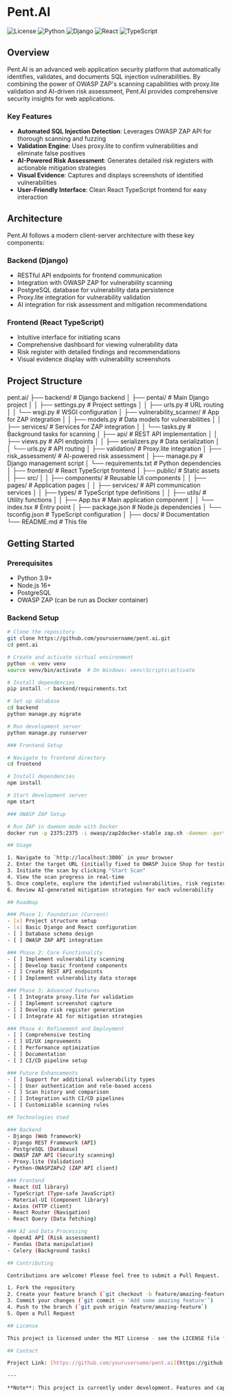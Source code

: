 # Pent.AI

![License](https://img.shields.io/badge/license-MIT-blue.svg)
![Python](https://img.shields.io/badge/python-3.9+-green.svg)
![Django](https://img.shields.io/badge/django-4.2+-green.svg)
![React](https://img.shields.io/badge/react-18.0+-61DAFB.svg)
![TypeScript](https://img.shields.io/badge/typescript-4.9+-blue.svg)

## Overview

Pent.AI is an advanced web application security platform that automatically identifies, validates, and documents SQL injection vulnerabilities. By combining the power of OWASP ZAP's scanning capabilities with proxy.lite validation and AI-driven risk assessment, Pent.AI provides comprehensive security insights for web applications.

### Key Features

- **Automated SQL Injection Detection**: Leverages OWASP ZAP API for thorough scanning and fuzzing
- **Validation Engine**: Uses proxy.lite to confirm vulnerabilities and eliminate false positives
- **AI-Powered Risk Assessment**: Generates detailed risk registers with actionable mitigation strategies
- **Visual Evidence**: Captures and displays screenshots of identified vulnerabilities
- **User-Friendly Interface**: Clean React TypeScript frontend for easy interaction

## Architecture

Pent.AI follows a modern client-server architecture with these key components:

### Backend (Django)

- RESTful API endpoints for frontend communication
- Integration with OWASP ZAP for vulnerability scanning
- PostgreSQL database for vulnerability data persistence
- Proxy.lite integration for vulnerability validation
- AI integration for risk assessment and mitigation recommendations

### Frontend (React TypeScript)

- Intuitive interface for initiating scans
- Comprehensive dashboard for viewing vulnerability data
- Risk register with detailed findings and recommendations
- Visual evidence display with vulnerability screenshots

## Project Structure

pent.ai/
├── backend/               # Django backend
│   ├── pentai/            # Main Django project
│   │   ├── settings.py    # Project settings
│   │   ├── urls.py        # URL routing
│   │   └── wsgi.py        # WSGI configuration
│   ├── vulnerability_scanner/ # App for ZAP integration
│   │   ├── models.py      # Data models for vulnerabilities
│   │   ├── services/      # Services for ZAP integration
│   │   └── tasks.py       # Background tasks for scanning
│   ├── api/               # REST API implementation
│   │   ├── views.py       # API endpoints
│   │   ├── serializers.py # Data serialization
│   │   └── urls.py        # API routing
│   ├── validation/        # Proxy.lite integration
│   ├── risk_assessment/   # AI-powered risk assessment
│   ├── manage.py          # Django management script
│   └── requirements.txt   # Python dependencies
│
├── frontend/              # React TypeScript frontend
│   ├── public/            # Static assets
│   ├── src/
│   │   ├── components/    # Reusable UI components
│   │   ├── pages/         # Application pages
│   │   ├── services/      # API communication services
│   │   ├── types/         # TypeScript type definitions
│   │   ├── utils/         # Utility functions
│   │   ├── App.tsx        # Main application component
│   │   └── index.tsx      # Entry point
│   ├── package.json       # Node.js dependencies
│   └── tsconfig.json      # TypeScript configuration
│
├── docs/                  # Documentation
└── README.md              # This file


## Getting Started

### Prerequisites

- Python 3.9+
- Node.js 16+
- PostgreSQL
- OWASP ZAP (can be run as Docker container)

### Backend Setup

```bash
# Clone the repository
git clone https://github.com/yourusername/pent.ai.git
cd pent.ai

# Create and activate virtual environment
python -m venv venv
source venv/bin/activate  # On Windows: venv\Scripts\activate

# Install dependencies
pip install -r backend/requirements.txt

# Set up database
cd backend
python manage.py migrate

# Run development server
python manage.py runserver

### Frontend Setup

# Navigate to frontend directory
cd frontend

# Install dependencies
npm install

# Start development server
npm start

### OWASP ZAP Setup

# Run ZAP in daemon mode with Docker
docker run -p 2375:2375 -i owasp/zap2docker-stable zap.sh -daemon -port 2375 -host 0.0.0.0 -config api.disablekey=true

## Usage

1. Navigate to `http://localhost:3000` in your browser
2. Enter the target URL (initially fixed to OWASP Juice Shop for testing)
3. Initiate the scan by clicking "Start Scan"
4. View the scan progress in real-time
5. Once complete, explore the identified vulnerabilities, risk register, and screenshots
6. Review AI-generated mitigation strategies for each vulnerability

## Roadmap

### Phase 1: Foundation (Current)
- [x] Project structure setup
- [x] Basic Django and React configuration
- [ ] Database schema design
- [ ] OWASP ZAP API integration

### Phase 2: Core Functionality
- [ ] Implement vulnerability scanning
- [ ] Develop basic frontend components
- [ ] Create REST API endpoints
- [ ] Implement vulnerability data storage

### Phase 3: Advanced Features
- [ ] Integrate proxy.lite for validation
- [ ] Implement screenshot capture
- [ ] Develop risk register generation
- [ ] Integrate AI for mitigation strategies

### Phase 4: Refinement and Deployment
- [ ] Comprehensive testing
- [ ] UI/UX improvements
- [ ] Performance optimization
- [ ] Documentation
- [ ] CI/CD pipeline setup

### Future Enhancements
- [ ] Support for additional vulnerability types
- [ ] User authentication and role-based access
- [ ] Scan history and comparison
- [ ] Integration with CI/CD pipelines
- [ ] Customizable scanning rules

## Technologies Used

### Backend
- Django (Web framework)
- Django REST Framework (API)
- PostgreSQL (Database)
- OWASP ZAP API (Security scanning)
- Proxy.lite (Validation)
- Python-OWASPZAPv2 (ZAP API client)

### Frontend
- React (UI library)
- TypeScript (Type-safe JavaScript)
- Material-UI (Component library)
- Axios (HTTP client)
- React Router (Navigation)
- React Query (Data fetching)

### AI and Data Processing
- OpenAI API (Risk assessment)
- Pandas (Data manipulation)
- Celery (Background tasks)

## Contributing

Contributions are welcome! Please feel free to submit a Pull Request.

1. Fork the repository
2. Create your feature branch (`git checkout -b feature/amazing-feature`)
3. Commit your changes (`git commit -m 'Add some amazing feature'`)
4. Push to the branch (`git push origin feature/amazing-feature`)
5. Open a Pull Request

## License

This project is licensed under the MIT License - see the LICENSE file for details.

## Contact

Project Link: [https://github.com/yourusername/pent.ai](https://github.com/yourusername/pent.ai)

---

**Note**: This project is currently under development. Features and capabilities are subject to change.